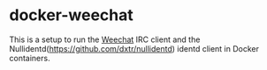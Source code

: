 # docker-weechat

This is a setup to run the [Weechat](https://weechat.org/) IRC client and the Nullidentd(https://github.com/dxtr/nullidentd) 
identd client in Docker containers.
